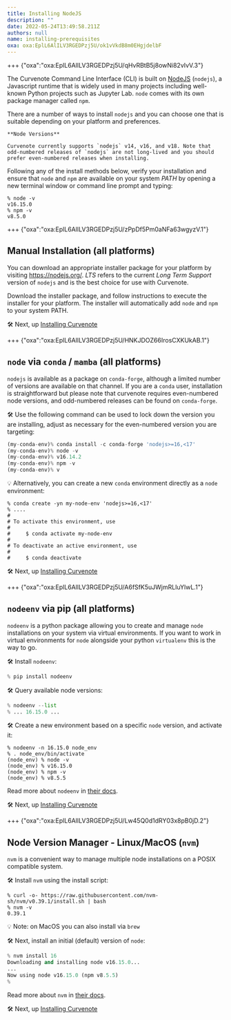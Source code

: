 ```yaml
---
title: Installing NodeJS
description: ""
date: 2022-05-24T13:49:58.211Z
authors: null
name: installing-prerequisites
oxa: oxa:EplL6AlILV3RGEDPzj5U/ok1vVkdB8m0EHgjdelbF
---
```


+++ {"oxa":"oxa:EplL6AlILV3RGEDPzj5U/qHvRBtB5j8owNi82vIvV.3"}

The Curvenote Command Line Interface (CLI) is built on [NodeJS](https://nodejs.org/en/about/) (`nodejs`), a Javascript runtime that is widely used in many projects including well-known Python projects such as Jupyter Lab. `node` comes with its own package manager called `npm`.

There are a number of ways to install `nodejs` and you can choose one that is suitable depending on your platform and preferences.

````{important}
**Node Versions**

Curvenote currently supports `nodejs` v14, v16, and v18. Note that odd-numbered releases of `nodejs` are not long-lived and you should prefer even-numbered releases when installing.

````

Following any of the install methods below, verify your installation and ensure that `node` and `npm` are available on your system *PATH* by opening a new terminal window or command line prompt and typing:

```text/plain
% node -v
v16.15.0
% npm -v
v8.5.0
```

+++ {"oxa":"oxa:EplL6AlILV3RGEDPzj5U/zPpDf5Pm0aNFa63wgyzV.1"}

## Manual Installation (all platforms)

You can download an appropriate installer package for your platform by visiting <https://nodejs.org/>. *LTS* refers to the current *Long Term Support* version of `nodejs` and is the best choice for use with Curvenote.

Download the installer package, and follow instructions to execute the installer for your platform. The installer will automatically add `node` and `npm` to your system PATH.

🛠️ Next, up [Installing Curvenote](oxa:EplL6AlILV3RGEDPzj5U/k4G4ZrOcTIx3szxGNEFb "Installing Curvenote")

+++ {"oxa":"oxa:EplL6AlILV3RGEDPzj5U/HNKJDOZ66IrosCXKUkAB.1"}

## `node` via `conda` / `mamba` (all platforms)

`nodejs` is available as a package on `conda-forge`, although a limited number of versions are available on that channel. If you are a `conda` user, installation is straightforward but please note that curvenote requires even-numbered node versions, and odd-numbered releases can be found on `conda-forge`.

🛠️ Use the following command can be used to lock down the version you are installing, adjust as necessary for the even-numbered version you are targeting:

```python
(my-conda-env)% conda install -c conda-forge 'nodejs>=16,<17'
(my-conda-env)% node -v
(my-conda-env)% v16.14.2
(my-conda-env)% npm -v
(my-conda-env)% v
```

💡 Alternatively, you can create a new `conda` environment directly as a `node` environment:

```shell
% conda create -yn my-node-env 'nodejs>=16,<17'
% ....
#
# To activate this environment, use
#
#     $ conda activate my-node-env
#
# To deactivate an active environment, use
#
#     $ conda deactivate
```

🛠️ Next, up [Installing Curvenote](oxa:EplL6AlILV3RGEDPzj5U/k4G4ZrOcTIx3szxGNEFb "Installing Curvenote")

+++ {"oxa":"oxa:EplL6AlILV3RGEDPzj5U/A6fSfK5uJWjmRLIuYlwL.1"}

## `nodeenv` via pip (all platforms)

`nodeenv` is a python package allowing you to create and manage `node` installations on your system via virtual environments. If you want to work in virtual environments for `node` alongside your python `virtualenv` this is the way to go.

🛠️ Install `nodeenv`:

```python
% pip install nodeenv
```

🛠️ Query available node versions:

```python
% nodeenv --list
% ... 16.15.0 ...
```

🛠️ Create a new environment based on a specific `node` version, and activate it:

```shell
% nodeenv -n 16.15.0 node_env
% . node_env/bin/activate
(node_env) % node -v
(node_env) % v16.15.0
(node_env) % npm -v
(node_env) % v8.5.5
```

Read more about `nodeenv` in [their docs](https://ekalinin.github.io/nodeenv/).

🛠️ Next, up [Installing Curvenote](oxa:EplL6AlILV3RGEDPzj5U/k4G4ZrOcTIx3szxGNEFb "Installing Curvenote")

+++ {"oxa":"oxa:EplL6AlILV3RGEDPzj5U/Lw45Q0d1dRY03x8pB0jD.2"}

## Node Version Manager - Linux/MacOS (`nvm`)

`nvm` is a convenient way to manage multiple node installations on a POSIX compatible system.

🛠️ Install `nvm` using the install script:

```shell
% curl -o- https://raw.githubusercontent.com/nvm-sh/nvm/v0.39.1/install.sh | bash
% nvm -v
0.39.1
```

💡 Note: on MacOS you can also install via `brew`

🛠️ Next, install an initial (default) version of `node`:

```python
% nvm install 16
Downloading and installing node v16.15.0...
...
Now using node v16.15.0 (npm v8.5.5)
%
```

Read more about `nvm` in [their docs](https://github.com/nvm-sh/nvm).

🛠️ Next, up [Installing Curvenote](oxa:EplL6AlILV3RGEDPzj5U/k4G4ZrOcTIx3szxGNEFb "Installing Curvenote")

